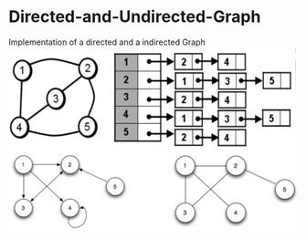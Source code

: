 # Directed-and-Undirected-Graph

Implementation of a directed and a indirected Graph
![Adjancy List](Adjancency_list_graph.png)
![Directed and undirected graph](Directed_and_Undirected_graph.png)
